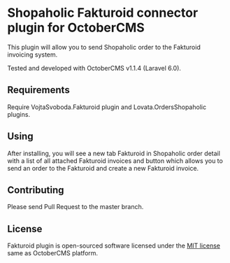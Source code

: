# Shopaholic Fakturoid connector plugin for OctoberCMS

This plugin will allow you to send Shopaholic order to the Fakturoid invoicing system.

Tested and developed with OctoberCMS v1.1.4 (Laravel 6.0).

## Requirements

Require VojtaSvoboda.Fakturoid plugin and Lovata.OrdersShopaholic plugins.

## Using

After installing, you will see a new tab Fakturoid in Shopaholic order detail with a list of all attached Fakturoid
invoices and button which allows you to send an order to the Fakturoid and create a new Fakturoid invoice.

## Contributing

Please send Pull Request to the master branch.

## License

Fakturoid plugin is open-sourced software licensed under the [MIT license](http://opensource.org/licenses/MIT) same as
OctoberCMS platform.
